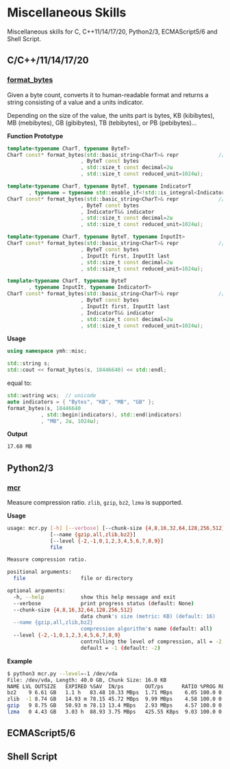 # Miscellaneous Skills

Miscellaneous skills for C, C++11/14/17/20, Python2/3, ECMAScript5/6 and Shell Script.

## C/C++/11/14/17/20

### [format_bytes](https://github.com/yanminhui/misc/blob/master/cpp/format_bytes.hpp)

Given a byte count, converts it to human-readable format 
and returns a string consisting of a value and a units indicator.

Depending on the size of the value, the units part is bytes, 
KB (kibibytes), MB (mebibytes), GB (gibibytes), TB (tebibytes), 
or PB (pebibytes)...

**Function Prototype**

```.cpp
template<typename CharT, typename ByteT>
CharT const* format_bytes(std::basic_string<CharT>& repr             // (1)
                        , ByteT const bytes
                        , std::size_t const decimal=2u
                        , std::size_t const reduced_unit=1024u);

template<typename CharT, typename ByteT, typename IndicatorT
       , typename = typename std::enable_if<!std::is_integral<IndicatorT>::value>::type>
CharT const* format_bytes(std::basic_string<CharT>& repr             // (2)
                        , ByteT const bytes
                        , IndicatorT&& indicator
                        , std::size_t const decimal=2u
                        , std::size_t const reduced_unit=1024u);

template<typename CharT, typename ByteT, typename InputIt>
CharT const* format_bytes(std::basic_string<CharT>& repr             // (3)
                        , ByteT const bytes
                        , InputIt first, InputIt last
                        , std::size_t const decimal=2u
                        , std::size_t const reduced_unit=1024u);

template<typename CharT, typename ByteT
       , typename InputIt, typename IndicatorT>
CharT const* format_bytes(std::basic_string<CharT>& repr             // (4)
                        , ByteT const bytes
                        , InputIt first, InputIt last
                        , IndicatorT&& indicator
                        , std::size_t const decimal=2u
                        , std::size_t const reduced_unit=1024u);
```

**Usage**

```.cpp
using namespace ymh::misc;

std::string s;
std::cout << format_bytes(s, 18446640) << std::endl;
```

equal to:

```.cpp
std::wstring wcs;  // unicode
auto indicators = { "Bytes", "KB", "MB", "GB" };
format_bytes(s, 18446640
           , std::begin(indicators), std::end(indicators)
           , "MB", 2u, 1024u);
```

**Output**

```.sh
17.60 MB
```

## Python2/3

### [mcr](https://github.com/yanminhui/misc/blob/master/py/mcr.py)

Measure compression ratio. `zlib`, `gzip`, `bz2`, `lzma` is supported.

**Usage**

```bash
usage: mcr.py [-h] [--verbose] [--chunk-size {4,8,16,32,64,128,256,512}]
              [--name {gzip,all,zlib,bz2}]
              [--level {-2,-1,0,1,2,3,4,5,6,7,8,9}]
              file

Measure compression ratio.

positional arguments:
  file                  file or directory

optional arguments:
  -h, --help            show this help message and exit
  --verbose             print progress status (default: None)
  --chunk-size {4,8,16,32,64,128,256,512}
                        data chunk's size (metric: KB) (default: 16)
  --name {gzip,all,zlib,bz2}
                        compression algorithm's name (default: all)
  --level {-2,-1,0,1,2,3,4,5,6,7,8,9}
                        controlling the level of compression, all = -2,
                        default = -1 (default: -2)
```

**Example**

```bash
$ python3 mcr.py --level=-1 /dev/vda
File: /dev/vda, Length: 40.0 GB, Chunk Size: 16.0 KB
NAME LVL OUTSIZE   EXPIRED %SAV  IN/ps       OUT/ps      RATIO %PROG REMAIN 
bz2    9 6.61 GB   1.1 h   83.48 10.33 MBps  1.71 MBps    6.05 100.0 0.0 s
zlib  -1 8.74 GB   14.93 m 78.15 45.72 MBps  9.99 MBps    4.58 100.0 0.0 s
gzip   9 8.75 GB   50.93 m 78.13 13.4 MBps   2.93 MBps    4.57 100.0 0.0 s
lzma   0 4.43 GB   3.03 h  88.93 3.75 MBps   425.55 KBps  9.03 100.0 0.0 s
```

## ECMAScript5/6

## Shell Script


